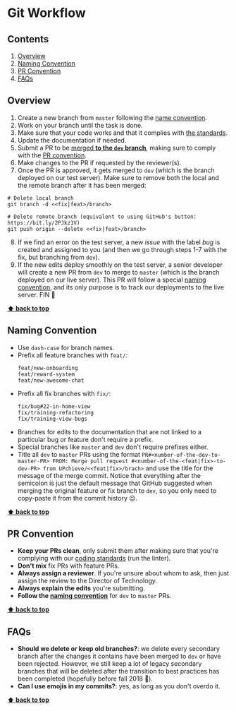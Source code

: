 # Git Workflow



## Contents

1. [Overview](#overview)
1. [Naming Convention](#naming-convention)
1. [PR Convention](#pr-convention)
1. [FAQs](#faqs)



## Overview

1. Create a new branch from `master` following the [name convention](#naming-convention).
2. Work on your branch until the task is done.
3. Make sure that your code works and that it complies with [the standards](coding-standards/README.md).
4. Update the documentation if needed.
5. Submit a PR to be [merged **to the `dev` branch**](https://stackoverflow.com/a/38985999), making sure to comply with the [PR convention](#pr-convention).
6. Make changes to the PR if requested by the reviewer(s).
7. Once the PR is approved, it gets merged to `dev` (which is the branch deployed on our test server). Make sure to remove both the local and the remote branch after it has been merged:
  ```
  # Delete local branch
  git branch -d <<fix|feat>/branch>

  # Delete remote branch (equivalent to using GitHub's button: https://bit.ly/2PJkz1V)
  git push origin --delete <<fix|feat>/branch>
  ```
8. If we find an error on the test server, a new *issue* with the label *bug* is created and assigned to you (and then we go through steps 1-7 with the fix, but branching from `dev`).
9. If the new edits deploy smoothly on the test server, a senior developer will create a new PR from `dev` to merge to `master` (which is the branch deployed on our live server). This PR will follow a special [naming convention](#naming-convention), and its only purpose is to track our deployments to the live server. FIN :raised_hands:

**[⬆ back to top](#contents)**



## Naming Convention

- Use `dash-case` for branch names.
- Prefix all feature branches with `feat/`:
  ```
  feat/new-onboarding
  feat/reward-system
  feat/new-awesome-chat
  ```
- Prefix all fix branches with `fix/`:
  ```
  fix/bug#22-in-home-view
  fix/training-refactoring
  fix/training-view-bugs
  ```
- Branches for edits to the documentation that are not linked to a particular bug or feature don't require a prefix.
- Special branches like `master` and `dev` don't require prefixes either.
- Title all `dev` to `master` PRs using the format `PR#<number-of-the-dev-to-master-PR> FROM: Merge pull request #<number-of-the-<feat|fix>-to-dev-PR> from UPchieve/<<feat|fix>/brach>` and use the title for the message of the merge commit. Notice that everything after the semicolon is just the default message that GitHub suggested when merging the original feature or fix branch to `dev`, so you only need to copy-paste it from the commit history :wink:.

**[⬆ back to top](#contents)**



## PR Convention

- **Keep your PRs clean**, only submit them after making sure that you're complying with our [coding standards](coding-standards/README.md) (run the linter).
- **Don't mix** fix PRs with feature PRs.
- **Always assign a reviewer**. If you're unsure about whom to ask, then just assign the review to the Director of Technology.
- **Always explain the edits** you're submitting.
- **Follow the [naming convention](#naming-convention)** for `dev` to `master` PRs.

**[⬆ back to top](#contents)**



## FAQs

- **Should we delete or keep old branches?**: we delete every secondary branch after the changes it contains have been merged to `dev` or have been rejected. However, we still keep a lot of legacy secondary branches that will be deleted after the transition to best practices has been completed (hopefully before fall 2018 :muscle:).
- **Can I use emojis in my commits?**: yes, as long as you don't overdo it.

**[⬆ back to top](#contents)**